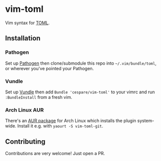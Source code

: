 # vim-toml

Vim syntax for [TOML](https://github.com/toml-lang/toml).

## Installation

### Pathogen

Set up [Pathogen](https://github.com/tpope/vim-pathogen) then clone/submodule this repo into `~/.vim/bundle/toml`, or wherever you've pointed your Pathogen.

### Vundle

Set up [Vundle](https://github.com/gmarik/Vundle.vim) then add `Bundle 'cespare/vim-toml'` to your vimrc and run `:BundleInstall` from a fresh vim.

### Arch Linux AUR

There's an [AUR package](https://aur.archlinux.org/packages/vim-toml-git/) for Arch Linux which installs the plugin system-wide. Install it e.g. with `yaourt -S vim-toml-git`.

## Contributing

Contributions are very welcome! Just open a PR.
